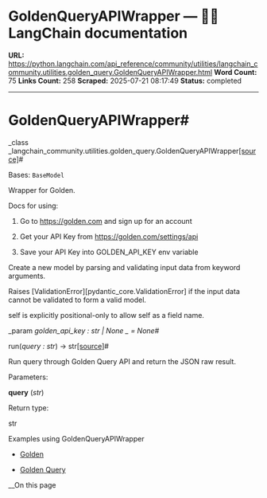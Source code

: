 # GoldenQueryAPIWrapper — 🦜🔗 LangChain  documentation

**URL:** https://python.langchain.com/api_reference/community/utilities/langchain_community.utilities.golden_query.GoldenQueryAPIWrapper.html
**Word Count:** 75
**Links Count:** 258
**Scraped:** 2025-07-21 08:17:49
**Status:** completed

---

# GoldenQueryAPIWrapper\#

_class _langchain\_community.utilities.golden\_query.GoldenQueryAPIWrapper[\[source\]](https://python.langchain.com/api_reference/_modules/langchain_community/utilities/golden_query.html#GoldenQueryAPIWrapper)\#     

Bases: `BaseModel`

Wrapper for Golden.

Docs for using:

  1. Go to <https://golden.com> and sign up for an account

  2. Get your API Key from <https://golden.com/settings/api>

  3. Save your API Key into GOLDEN\_API\_KEY env variable

Create a new model by parsing and validating input data from keyword arguments.

Raises \[ValidationError\]\[pydantic\_core.ValidationError\] if the input data cannot be validated to form a valid model.

self is explicitly positional-only to allow self as a field name.

_param _golden\_api\_key _: str | None_ _ = None_\#     

run\(_query : str_\) → str[\[source\]](https://python.langchain.com/api_reference/_modules/langchain_community/utilities/golden_query.html#GoldenQueryAPIWrapper.run)\#     

Run query through Golden Query API and return the JSON raw result.

Parameters:     

**query** \(_str_\)

Return type:     

str

Examples using GoldenQueryAPIWrapper

  * [Golden](https://python.langchain.com/docs/integrations/providers/golden/)

  * [Golden Query](https://python.langchain.com/docs/integrations/tools/golden_query/)

__On this page